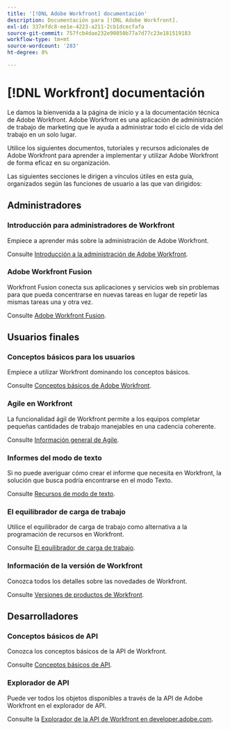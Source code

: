 ```yaml
---
title: '[!DNL Adobe Workfront] documentación'
description: Documentación para [!DNL Adobe Workfront].
exl-id: 337efdc8-ee1e-4223-a211-2cb1dcecfafa
source-git-commit: 757fcb4dae232e90850b77a7d77c23e181519183
workflow-type: tm+mt
source-wordcount: '283'
ht-degree: 8%

---
```


# [!DNL Workfront] documentación

Le damos la bienvenida a la página de inicio y a la documentación técnica de Adobe Workfront. Adobe Workfront es una aplicación de administración de trabajo de marketing que le ayuda a administrar todo el ciclo de vida del trabajo en un solo lugar.

Utilice los siguientes documentos, tutoriales y recursos adicionales de Adobe Workfront para aprender a implementar y utilizar Adobe Workfront de forma eficaz en su organización.

Las siguientes secciones le dirigen a vínculos útiles en esta guía, organizados según las funciones de usuario a las que van dirigidos:

## Administradores

### Introducción para administradores de Workfront

Empiece a aprender más sobre la administración de Adobe Workfront.

Consulte [Introducción a la administración de Adobe Workfront](/help/quicksilver/administration-and-setup/get-started-wf-administration/get-started-with-wf-administration.md).

### Adobe Workfront Fusion

Workfront Fusion conecta sus aplicaciones y servicios web sin problemas para que pueda concentrarse en nuevas tareas en lugar de repetir las mismas tareas una y otra vez.

Consulte [Adobe Workfront Fusion](/help/quicksilver/workfront-fusion/workfront-fusion-2.md).

## Usuarios finales

### Conceptos básicos para los usuarios

Empiece a utilizar Workfront dominando los conceptos básicos.

Consulte [Conceptos básicos de Adobe Workfront](/help/quicksilver/workfront-basics/workfront-basics.md).

### Agile en Workfront

La funcionalidad ágil de Workfront permite a los equipos completar pequeñas cantidades de trabajo manejables en una cadencia coherente.

Consulte [Información general de Agile](/help/quicksilver/agile/agile-overview.md).

### Informes del modo de texto

Si no puede averiguar cómo crear el informe que necesita en Workfront, la solución que busca podría encontrarse en el modo Texto.

Consulte [Recursos de modo de texto](/help/quicksilver/reports-and-dashboards/reports/text-mode/text-mode-resources.md).

### El equilibrador de carga de trabajo

Utilice el equilibrador de carga de trabajo como alternativa a la programación de recursos en Workfront.

Consulte [El equilibrador de carga de trabajo](/help/quicksilver/resource-mgmt/workload-balancer/workload-balancer.md).

### Información de la versión de Workfront

Conozca todos los detalles sobre las novedades de Workfront.

Consulte [Versiones de productos de Workfront](/help/quicksilver/product-announcements/product-releases/product-releases.md).

## Desarrolladores

### Conceptos básicos de API

Conozca los conceptos básicos de la API de Workfront.

Consulte [Conceptos básicos de API](/help/quicksilver/wf-api/general/api-basics.md).

### Explorador de API

Puede ver todos los objetos disponibles a través de la API de Adobe Workfront en el explorador de API.

Consulte la [Explorador de la API de Workfront en developer.adobe.com](https://developer.adobe.com/workfront/api-explorer/).
